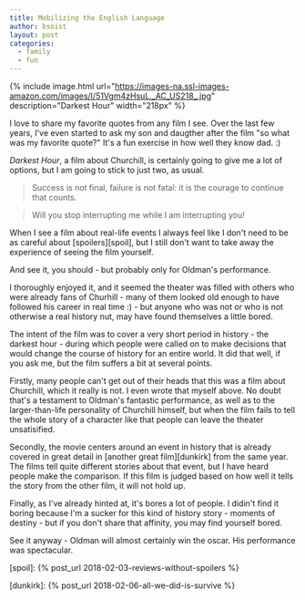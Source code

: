 ```yaml
---
title: Mobilizing the English Language
author: bsoist
layout: post
categories:
  - family
  - fun
---
```

{% include image.html url="https://images-na.ssl-images-amazon.com/images/I/51Vgm4zHsuL._AC_US218_.jpg" description="Darkest Hour" width="218px" %}

I love to share my favorite quotes from any film I see. Over the last few years, I've even started to ask my son and daugther after the film "so what was my favorite quote?" It's a fun exercise in how well they know dad. :)

_Darkest Hour_, a film about Churchill, is certainly going to give me a lot of options, but I am going to stick to just two, as usual.

> <p style="clear:both;">Success is not final, failure is not fatal: it is the courage to continue that counts.</p>

> Will you stop interrupting me while I am interrupting you!

When I see a film about real-life events I always feel like I don't need to be as careful about [spoilers][spoil], but I still don't want to take away the experience of seeing the film yourself. 

And see it, you should - but probably only for Oldman's performance.

I thoroughly enjoyed it, and it seemed the theater was filled with others who were already fans of Churhill - many of them looked old enough to have followed his career in real time :) - but anyone who was not or who is not otherwise a real history nut, may have found themselves a little bored.

The intent of the film was to cover a very short period in history - the darkest hour - during which people were called on to make decisions that would change the course of history for an entire world. It did that well, if you ask me, but the film suffers a bit at several points.

Firstly, many people can't get out of their heads that this was a film about Churchill, which it really is not. I even wrote that myself above. No doubt that's a testament to Oldman's fantastic performance, as well as to the larger-than-life personality of Churchill himself, but when the film fails to tell the whole story of a character like that people can leave the theater unsatisified.

Secondly, the movie centers around an event in history that is already covered in great detail in [another great film][dunkirk] from the same year. The films tell quite different stories about that event, but I have heard people make the comparison. If this film is judged based on how well it tells the story from the other film, it will not hold up.

Finally, as I've already hinted at, it's bores a lot of people. I didin't find it boring because I'm a sucker for this kind of history story - moments of destiny - but if you don't share that affinity, you may find yourself bored.

See it anyway - Oldman will almost certainly win the oscar. His performance was spectacular. 

[spoil]: {% post_url 2018-02-03-reviews-without-spoilers %}

[dunkirk]: {% post_url 2018-02-06-all-we-did-is-survive %}
